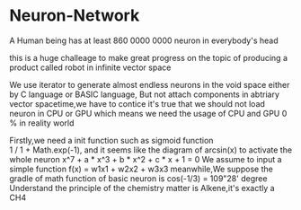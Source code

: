 # Neuron-Network
A Human being has at least 860 0000 0000 neuron in everybody's head

this is a huge challeage to make great progress on the topic of producing a product called robot in infinite vector space

We use iterator to generate almost endless neurons in the void space either by C language or BASIC language,
But not attach components in abtriary vector spacetime,we have to contice it's true that we should not load neuron in CPU or GPU which means we need the usage
of CPU and GPU 0 % in reality world

Firstly,we need a init function such as sigmoid function  
    1 / 1 + Math.exp(-1),
and it seems like the diagram of arcsin(x)
to activate the whole neuron 
    x^7 + a * x^3 + b * x^2 + c * x + 1 = 0
We assume to input a simple function f(x) = w1x1 + w2x2 + w3x3 
meanwhile,We suppose the gradle of math function of basic neuron is 
cos(-1/3) = 109"28' degree 
Understand the principle of the chemistry matter is Alkene,it's exactly a CH4 
